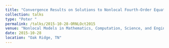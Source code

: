 ```yaml
---
title: "Convergence Results on Solutions to Nonlocal Fourth-Order Equations"
collection: talks
type: "Poter "
permalink: /talks/2015-10-28-ORNLOct2015
venue: "Nonlocal Models in Mathematics, Computation, Science, and Engineering"
date: 2015-10-28
location: "Oak Ridge, TN"
---
```

